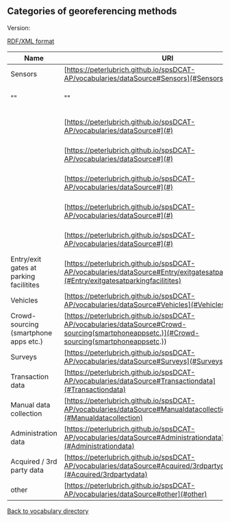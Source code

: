 ## Categories of georeferencing methods

Version:

[RDF/XML format](www.google.com)

Name | URI | Detail | URI 
---- | --- | ------ | ---
<a name="Sensors"></a> Sensors  | [https://peterlubrich.github.io/spsDCAT-AP/vocabularies/dataSource#Sensors](#Sensors) | <a name="RFID"></a> RFID | [https://peterlubrich.github.io/spsDCAT-AP/vocabularies/dataSource#RFID](#RFID)
"" | "" | <a name="magnet"></a> magnet | [https://peterlubrich.github.io/spsDCAT-AP/vocabularies/dataSource#magnet](#magnet)
<a name=""></a>  | [https://peterlubrich.github.io/spsDCAT-AP/vocabularies/dataSource#](#) | <a name="infrared"></a> infrared | [https://peterlubrich.github.io/spsDCAT-AP/vocabularies/dataSource#infrared](#infrared)
<a name=""></a>  | [https://peterlubrich.github.io/spsDCAT-AP/vocabularies/dataSource#](#) | <a name="radar"></a> radar | [https://peterlubrich.github.io/spsDCAT-AP/vocabularies/dataSource#radar](#radar)
<a name=""></a>  | [https://peterlubrich.github.io/spsDCAT-AP/vocabularies/dataSource#](#) | <a name="piezoelectric"></a> piezo-electric | [https://peterlubrich.github.io/spsDCAT-AP/vocabularies/dataSource#piezoelectric](#piezoelectric)
<a name=""></a>  | [https://peterlubrich.github.io/spsDCAT-AP/vocabularies/dataSource#](#) | <a name="optical"></a> optical | [https://peterlubrich.github.io/spsDCAT-AP/vocabularies/dataSource#optical](#optical)
<a name=""></a>  | [https://peterlubrich.github.io/spsDCAT-AP/vocabularies/dataSource#](#) | <a name="other"></a> other | [https://peterlubrich.github.io/spsDCAT-AP/vocabularies/dataSource#other](#other)
<a name="Entry/exitgatesatparkingfacilitites"></a> Entry/exit gates at parking facilitites  | [https://peterlubrich.github.io/spsDCAT-AP/vocabularies/dataSource#Entry/exitgatesatparkingfacilitites](#Entry/exitgatesatparkingfacilitites) | <a name=""></a>  | [https://peterlubrich.github.io/spsDCAT-AP/vocabularies/dataSource#](#)
<a name="Vehicles"></a> Vehicles | [https://peterlubrich.github.io/spsDCAT-AP/vocabularies/dataSource#Vehicles](#Vehicles) | <a name=""></a>  | [https://peterlubrich.github.io/spsDCAT-AP/vocabularies/dataSource#](#)
<a name="Crowd-sourcing(smartphoneappsetc.)"></a> Crowd-sourcing (smartphone apps etc.) | [https://peterlubrich.github.io/spsDCAT-AP/vocabularies/dataSource#Crowd-sourcing(smartphoneappsetc.)](#Crowd-sourcing(smartphoneappsetc.)) | <a name=""></a>  | [https://peterlubrich.github.io/spsDCAT-AP/vocabularies/dataSource#](#)
<a name="Surveys"></a> Surveys | [https://peterlubrich.github.io/spsDCAT-AP/vocabularies/dataSource#Surveys](#Surveys) | <a name=""></a>  | [https://peterlubrich.github.io/spsDCAT-AP/vocabularies/dataSource#](#)
<a name="Transactiondata"></a> Transaction data | [https://peterlubrich.github.io/spsDCAT-AP/vocabularies/dataSource#Transactiondata](#Transactiondata) | <a name=""></a>  | [https://peterlubrich.github.io/spsDCAT-AP/vocabularies/dataSource#](#)
<a name="Manualdatacollection"></a> Manual data collection | [https://peterlubrich.github.io/spsDCAT-AP/vocabularies/dataSource#Manualdatacollection](#Manualdatacollection) | <a name=""></a>  | [https://peterlubrich.github.io/spsDCAT-AP/vocabularies/dataSource#](#)
<a name="Administrationdata"></a> Administration data | [https://peterlubrich.github.io/spsDCAT-AP/vocabularies/dataSource#Administrationdata](#Administrationdata) | <a name=""></a>  | [https://peterlubrich.github.io/spsDCAT-AP/vocabularies/dataSource#](#)
<a name="Acquired/3rdpartydata"></a> Acquired / 3rd party data | [https://peterlubrich.github.io/spsDCAT-AP/vocabularies/dataSource#Acquired/3rdpartydata](#Acquired/3rdpartydata) | <a name=""></a>  | [https://peterlubrich.github.io/spsDCAT-AP/vocabularies/dataSource#](#)
<a name="other"></a> other | [https://peterlubrich.github.io/spsDCAT-AP/vocabularies/dataSource#other](#other) | "" | ""


[Back to vocabulary directory](https://peterlubrich.github.io/spsDCAT-AP/vocabularies/)
